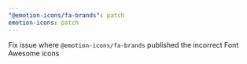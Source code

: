```yaml
---
"@emotion-icons/fa-brands": patch
emotion-icons: patch
---
```


Fix issue where `@emotion-icons/fa-brands` published the incorrect Font Awesome icons
